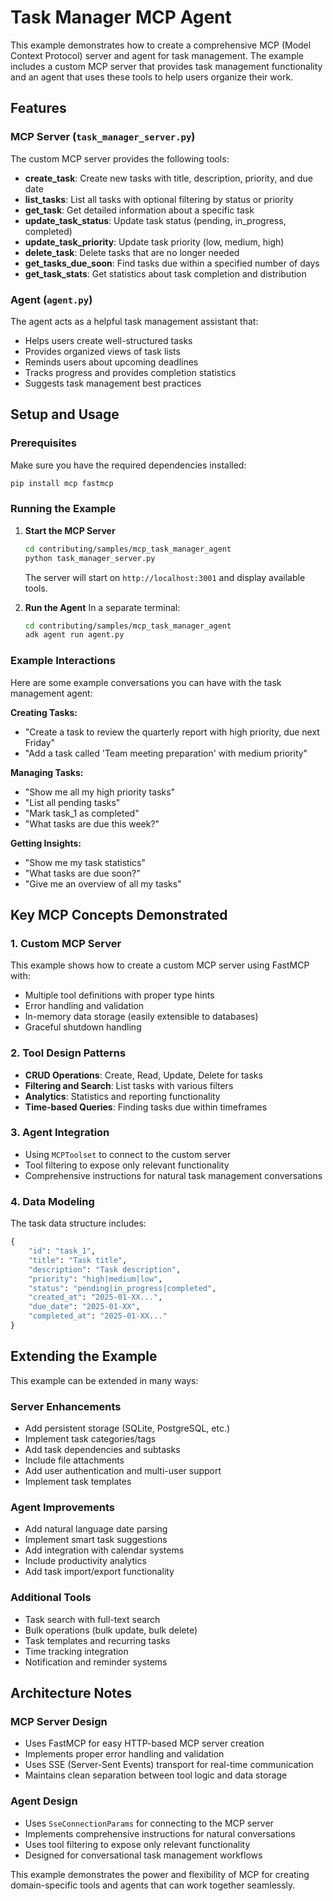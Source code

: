 # Task Manager MCP Agent

This example demonstrates how to create a comprehensive MCP (Model Context Protocol) server and agent for task management. The example includes a custom MCP server that provides task management functionality and an agent that uses these tools to help users organize their work.

## Features

### MCP Server (`task_manager_server.py`)
The custom MCP server provides the following tools:

- **create_task**: Create new tasks with title, description, priority, and due date
- **list_tasks**: List all tasks with optional filtering by status or priority
- **get_task**: Get detailed information about a specific task
- **update_task_status**: Update task status (pending, in_progress, completed)
- **update_task_priority**: Update task priority (low, medium, high)
- **delete_task**: Delete tasks that are no longer needed
- **get_tasks_due_soon**: Find tasks due within a specified number of days
- **get_task_stats**: Get statistics about task completion and distribution

### Agent (`agent.py`)
The agent acts as a helpful task management assistant that:

- Helps users create well-structured tasks
- Provides organized views of task lists
- Reminds users about upcoming deadlines
- Tracks progress and provides completion statistics
- Suggests task management best practices

## Setup and Usage

### Prerequisites
Make sure you have the required dependencies installed:
```bash
pip install mcp fastmcp
```

### Running the Example

1. **Start the MCP Server**
   ```bash
   cd contributing/samples/mcp_task_manager_agent
   python task_manager_server.py
   ```
   
   The server will start on `http://localhost:3001` and display available tools.

2. **Run the Agent**
   In a separate terminal:
   ```bash
   cd contributing/samples/mcp_task_manager_agent
   adk agent run agent.py
   ```

### Example Interactions

Here are some example conversations you can have with the task management agent:

**Creating Tasks:**
- "Create a task to review the quarterly report with high priority, due next Friday"
- "Add a task called 'Team meeting preparation' with medium priority"

**Managing Tasks:**
- "Show me all my high priority tasks"
- "List all pending tasks"
- "Mark task_1 as completed"
- "What tasks are due this week?"

**Getting Insights:**
- "Show me my task statistics"
- "What tasks are due soon?"
- "Give me an overview of all my tasks"

## Key MCP Concepts Demonstrated

### 1. Custom MCP Server
This example shows how to create a custom MCP server using FastMCP with:
- Multiple tool definitions with proper type hints
- Error handling and validation
- In-memory data storage (easily extensible to databases)
- Graceful shutdown handling

### 2. Tool Design Patterns
- **CRUD Operations**: Create, Read, Update, Delete for tasks
- **Filtering and Search**: List tasks with various filters
- **Analytics**: Statistics and reporting functionality
- **Time-based Queries**: Finding tasks due within timeframes

### 3. Agent Integration
- Using `MCPToolset` to connect to the custom server
- Tool filtering to expose only relevant functionality
- Comprehensive instructions for natural task management conversations

### 4. Data Modeling
The task data structure includes:
```python
{
    "id": "task_1",
    "title": "Task title",
    "description": "Task description", 
    "priority": "high|medium|low",
    "status": "pending|in_progress|completed",
    "created_at": "2025-01-XX...",
    "due_date": "2025-01-XX",
    "completed_at": "2025-01-XX..."
}
```

## Extending the Example

This example can be extended in many ways:

### Server Enhancements
- Add persistent storage (SQLite, PostgreSQL, etc.)
- Implement task categories/tags
- Add task dependencies and subtasks
- Include file attachments
- Add user authentication and multi-user support
- Implement task templates

### Agent Improvements
- Add natural language date parsing
- Implement smart task suggestions
- Add integration with calendar systems
- Include productivity analytics
- Add task import/export functionality

### Additional Tools
- Task search with full-text search
- Bulk operations (bulk update, bulk delete)
- Task templates and recurring tasks
- Time tracking integration
- Notification and reminder systems

## Architecture Notes

### MCP Server Design
- Uses FastMCP for easy HTTP-based MCP server creation
- Implements proper error handling and validation
- Uses SSE (Server-Sent Events) transport for real-time communication
- Maintains clean separation between tool logic and data storage

### Agent Design
- Uses `SseConnectionParams` for connecting to the MCP server
- Implements comprehensive instructions for natural conversations
- Uses tool filtering to expose only relevant functionality
- Designed for conversational task management workflows

This example demonstrates the power and flexibility of MCP for creating domain-specific tools and agents that can work together seamlessly.